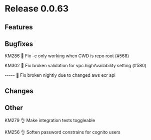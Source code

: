 # Release 0.0.63

## Features

## Bugfixes

KM286 🐛 Fix -c only working when CWD is repo root (#568)

KM302 🐛 Fix broken validation for vpc.highAvailability setting (#580)

----- 🐛 Fix broken nightly due to changed aws ecr api

## Changes

## Other

KM279 👌 Make integration tests toggleable

KM256 👌 Soften password constrains for cognito users
